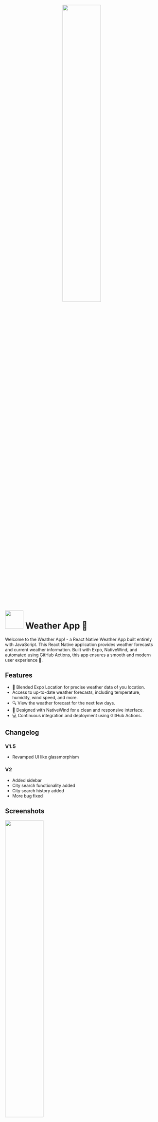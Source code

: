 <p align="center">
    <img src="https://camo.githubusercontent.com/34c36040fc5717eee8a5801f2d1702871f58b1f3c0c04ee64c2a68b299e2e407/68747470733a2f2f626d63646e2e6e6c2f6173736574732f776561746865722d69636f6e732f76332e302f66696c6c2f7376672f706172746c792d636c6f7564792d6461792e737667" width="50%" />
</p>

# <img src="https://camo.githubusercontent.com/5e6c9705a71afe63cb5cc1253dc9544cc35e098a4105f4e5f37b16ffaf580f7b/68747470733a2f2f626d63646e2e6e6c2f6173736574732f776561746865722d69636f6e732f76332e302f66696c6c2f7376672f7261696e2e737667" width="60" />  Weather App 📱

Welcome to the Weather App! - a React Native Weather App built entirely with JavaScript. This React Native application provides weather forecasts and current weather information. Built with Expo, NativeWind, and automated using GitHub Actions, this app ensures a smooth and modern user experience 🚀.

## Features
- 📍 Blended Expo Location for precise weather data of you location. <br>
-  Access to up-to-date weather forecasts, including temperature, humidity, wind speed, and more. <br>
- 🔍 View the weather forecast for the next few days. <br>
- 🌈 Designed with NativeWind for a clean and responsive interface. <br>
- 💻 Continuous integration and deployment using GitHub Actions. <br>

## Changelog
### V1.5
- Revamped UI like glassmorphism

### V2
- Added sidebar
- City search functionality added
- City search history added
- More bug fixed

## Screenshots
<img src="/Screenshots/Screenshot-1.5-1.jpg" width="50%" />
<img src="/Screenshots/Screenshot-1.5-2.jpg" width="50%" />

## Setup and Run locally
To set up and run the Weather App locally, follow these steps:

### Prerequisites
- Node.js (recommended version 20.x)
- Expo CLI (install using `npm install -g expo-cli`)
- ADB drivers
- USB debugging turned on on your phone's developer options
- Git (for cloning the repository)

### Clone the Repository
```
git clone https://github.com/Shubhendu-Maharana/Weather.git
cd weather
```

### Install dependencies
```
npm i
```

### Setup API KEY
Write you API KEY genereated from [here](https://www.weatherapi.com/) into ".env" file
or
Run this command:
```
echo "EXPO_PUBLIC_API_KEY=YOUR_API_KEY > .env
```
Replace "YOUR_API_KEY" with your KEY.

### Setup your phone
- Make sure USB debugging is turned on.
- Connect your phone to laptop/PC using data cable
- Now run this command:
```
adb devices
```
Now copy your device name. Then run this:
```
adb -s <device_name> reverse tcp:8081 tcp:8081
```

### Run
- Now run this command:
```
npx expo start --android
```

### Enjoy :)

## Installation (Only for Android devices right now)
To get started with the Weather App, follow these steps:
- Download latest release from Release section of this repo
- Install as normal apk file

## Feedback
Download the app 📱 now on from the Release section and let me know what you think. I truly value your feedback and support—it makes a huge difference to me. Thank you for taking the time to check out my Weather App project!

## 👋 Developer
- [Shubhendu Maharana](https://github.com/Shubhendu-Maharana)

## Contact
For any questions or feedback, please contact maharanasubhendu3@gmail.com
